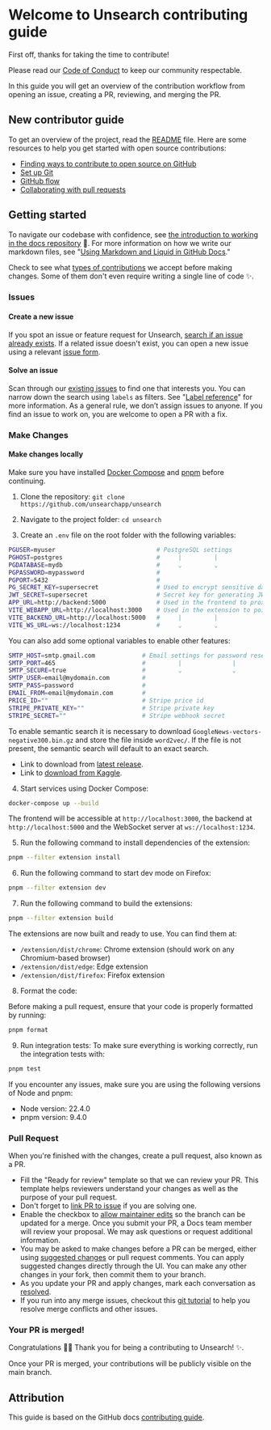 # Welcome to Unsearch contributing guide

First off, thanks for taking the time to contribute!

Please read our [Code of Conduct](CODE_OF_CONDUCT.md) to keep our community respectable.

In this guide you will get an overview of the contribution workflow from opening an issue, creating a PR, reviewing, and merging the PR.

## New contributor guide

To get an overview of the project, read the [README](README.md) file. Here are some resources to help you get started with open source contributions:

- [Finding ways to contribute to open source on GitHub](https://docs.github.com/en/get-started/exploring-projects-on-github/finding-ways-to-contribute-to-open-source-on-github)
- [Set up Git](https://docs.github.com/en/get-started/getting-started-with-git/set-up-git)
- [GitHub flow](https://docs.github.com/en/get-started/using-github/github-flow)
- [Collaborating with pull requests](https://docs.github.com/en/github/collaborating-with-pull-requests)

## Getting started

To navigate our codebase with confidence, see [the introduction to working in the docs repository](/contributing/README.md) :confetti_ball:. For more information on how we write our markdown files, see "[Using Markdown and Liquid in GitHub Docs](https://docs.github.com/en/contributing/writing-for-github-docs/using-markdown-and-liquid-in-github-docs)."

Check to see what [types of contributions](/contributing/types-of-contributions.md) we accept before making changes. Some of them don't even require writing a single line of code :sparkles:.

### Issues

#### Create a new issue

If you spot an issue or feature request for Unsearch, [search if an issue already exists](https://docs.github.com/en/github/searching-for-information-on-github/searching-on-github/searching-issues-and-pull-requests#search-by-the-title-body-or-comments). If a related issue doesn't exist, you can open a new issue using a relevant [issue form](https://github.com/unsearchapp/unsearch/issues/new/choose).

#### Solve an issue

Scan through our [existing issues](https://github.com/unsearchapp/unsearch/issues) to find one that interests you. You can narrow down the search using `labels` as filters. See "[Label reference](https://github.com/unsearchapp/unsearch/labels)" for more information. As a general rule, we don’t assign issues to anyone. If you find an issue to work on, you are welcome to open a PR with a fix.

### Make Changes

#### Make changes locally

Make sure you have installed [Docker Compose](https://docs.docker.com/compose/install/) and [pnpm](https://pnpm.io/installation) before continuing.

1. Clone the repository: `git clone https://github.com/unsearchapp/unsearch`

2. Navigate to the project folder: `cd unsearch`

3. Create an `.env` file on the root folder with the following variables:

```bash
PGUSER=myuser                            # PostgreSQL settings
PGHOST=postgres                          #     |         |
PGDATABASE=mydb                          #     ⌄         ⌄
PGPASSWORD=mypassword                    #
PGPORT=5432                              #
PG_SECRET_KEY=supersecret                # Used to encrypt sensitive data in PostgreSQL
JWT_SECRET=supersecret                   # Secret key for generating JWT tokens
APP_URL=http://backend:5000              # Used in the frontend to proxy api requests to backend
VITE_WEBAPP_URL=http://localhost:3000    # Used in the extension to point to each service
VITE_BACKEND_URL=http://localhost:5000   #     |         |
VITE_WS_URL=ws://localhost:1234          #     ⌄         ⌄
```

You can also add some optional variables to enable other features:

```bash
SMTP_HOST=smtp.gmail.com             # Email settings for password reset
SMTP_PORT=465                        #         |              |
SMTP_SECURE=true                     #         ⌄              ⌄
SMTP_USER=email@mydomain.com         #
SMTP_PASS=password                   #
EMAIL_FROM=email@mydomain.com        #
PRICE_ID=""                          # Stripe price id
STRIPE_PRIVATE_KEY=""                # Stripe private key
STRIPE_SECRET=""                     # Stripe webhook secret
```

To enable semantic search it is necessary to download `GoogleNews-vectors-negative300.bin.gz` and store the file inside `word2vec/`. If the file is not present, the semantic search will default to an exact search.

- Link to download from [latest release](https://github.com/unsearchapp/unsearch/releases/tag/v0.1.0).
- Link to [download from Kaggle](https://www.kaggle.com/datasets/leadbest/googlenewsvectorsnegative300/data).

4. Start services using Docker Compose:

```bash
docker-compose up --build
```

The frontend will be accessible at `http://localhost:3000`, the backend at `http://localhost:5000` and the WebSocket server at `ws://localhost:1234`.

5. Run the following command to install dependencies of the extension:

```bash
pnpm --filter extension install
```

6. Run the following command to start dev mode on Firefox:

```bash
pnpm --filter extension dev
```

7. Run the following command to build the extensions:

```bash
pnpm --filter extension build
```

The extensions are now built and ready to use. You can find them at:

- `/extension/dist/chrome`: Chrome extension (should work on any Chromium-based browser)
- `/extension/dist/edge`: Edge extension
- `/extension/dist/firefox`: Firefox extension

8. Format the code:

Before making a pull request, ensure that your code is properly formatted by running:

```bash
pnpm format
```

9. Run integration tests:
   To make sure everything is working correctly, run the integration tests with:

```bash
pnpm test
```

If you encounter any issues, make sure you are using the following versions of Node and pnpm:

- Node version: 22.4.0
- pnpm version: 9.4.0

### Pull Request

When you're finished with the changes, create a pull request, also known as a PR.

- Fill the "Ready for review" template so that we can review your PR. This template helps reviewers understand your changes as well as the purpose of your pull request.
- Don't forget to [link PR to issue](https://docs.github.com/en/issues/tracking-your-work-with-issues/linking-a-pull-request-to-an-issue) if you are solving one.
- Enable the checkbox to [allow maintainer edits](https://docs.github.com/en/github/collaborating-with-issues-and-pull-requests/allowing-changes-to-a-pull-request-branch-created-from-a-fork) so the branch can be updated for a merge.
  Once you submit your PR, a Docs team member will review your proposal. We may ask questions or request additional information.
- You may be asked to make changes before a PR can be merged, either using [suggested changes](https://docs.github.com/en/github/collaborating-with-issues-and-pull-requests/incorporating-feedback-in-your-pull-request) or pull request comments. You can apply suggested changes directly through the UI. You can make any other changes in your fork, then commit them to your branch.
- As you update your PR and apply changes, mark each conversation as [resolved](https://docs.github.com/en/github/collaborating-with-issues-and-pull-requests/commenting-on-a-pull-request#resolving-conversations).
- If you run into any merge issues, checkout this [git tutorial](https://github.com/skills/resolve-merge-conflicts) to help you resolve merge conflicts and other issues.

### Your PR is merged!

Congratulations :tada::tada: Thank you for being a contributing to Unsearch! :sparkles:.

Once your PR is merged, your contributions will be publicly visible on the main branch.

## Attribution

This guide is based on the GitHub docs [contributing guide](https://github.com/github/docs/blob/main/.github/CONTRIBUTING.md/).
